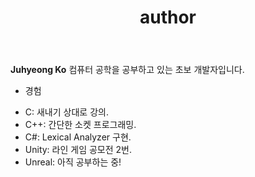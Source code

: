 ﻿---
title: author
---

**Juhyeong Ko** 
컴퓨터 공학을 공부하고 있는 초보 개발자입니다. 
 * 경험
  - C: 새내기 상대로 강의.
  - C++: 간단한 소켓 프로그래밍.
  - C#: Lexical Analyzer 구현.
  - Unity: 라인 게임 공모전 2번.
  - Unreal: 아직 공부하는 중!
